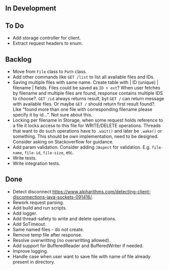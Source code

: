 ## In Development

## To Do

- Add storage controller for client.
- Extract request headers to enum.

## Backlog

- Move from `File` class to `Path` class.
- Add other commands like `GET /list` to list all available files and IDs.
- Saving multiple files with same name. Create table with | ID (unique) | filename | fields. Files could be saved as `ID + ext`? When user fetches by filename and multiple files are found, response contains multiple IDS to choose?. `GET /id` always returns result, byt `GET /` can return message with available files. Or maybe `GET /` should return first result found?. Like "found more than one file with corresponding filename please specify it by id...". Not sure about this.
- Locking per filename in Storage, when some request holds reference to a file it locks access to this file for WRITE/DELETE operations. Threads that want to do such operations have to `.wait()` and later be `.wake()` or something. This should be own implementation, need to be designed. Consider asking on Stackoverflow for guidance.
- Add param validation. Consider adding `JAspect` for validation. E.g. `file-name`, `file-id`, `file-size`, etc.
- Write tests.
- Write integration tests.

## Done

- Detect disconnect https://www.alpharithms.com/detecting-client-disconnections-java-sockets-091416/.
- Rework request parsing.
- Add build and run scripts.
- Add logger.
- Add thread-safety to write and delete operations.
- Add SoTimeout.
- Same named files - do not create.
- Remove temp file after response.
- Resolve overwritting (no overwritting allowed).
- Add support for BufferedReader and BufferedWriter if needed.
- Improve logging.
- Handle case when user want to save file with name of file already present in directory.
